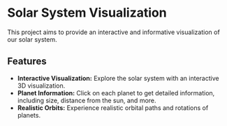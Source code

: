 # Solar System Visualization

This project aims to provide an interactive and informative visualization of our solar system.

## Features

- **Interactive Visualization:** Explore the solar system with an interactive 3D visualization.
- **Planet Information:** Click on each planet to get detailed information, including size, distance from the sun, and more.
- **Realistic Orbits:** Experience realistic orbital paths and rotations of planets.
